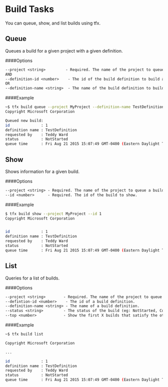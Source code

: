 # Build Tasks

You can queue, show, and list builds using tfx.

## Queue

Queues a build for a given project with a given definition.

####Options
```txt
--project <string>         - Required. The name of the project to queue a build for.
AND
--definition-id <number>    - The id of the build definition to build against.
OR
--definition-name <string>  - The name of the build definition to build against.
```

####Example
```bash
~$ tfx build queue --project MyProject --definition-name TestDefinition
Copyright Microsoft Corporation

Queued new build:
id              : 1
definition name : TestDefinition
requested by    : Teddy Ward
status          : NotStarted
queue time      : Fri Aug 21 2015 15:07:49 GMT-0400 (Eastern Daylight Time)
```

## Show

Shows information for a given build.

####Options
```txt
--project <string> - Required. The name of the project to queue a build for.
--id <number>      - Required. The id of the build to show.
```

####Example
```bash
$ tfx build show --project MyProject --id 1
Copyright Microsoft Corporation


id              : 1
definition name : TestDefinition
requested by    : Teddy Ward
status          : NotStarted
queue time      : Fri Aug 21 2015 15:07:49 GMT-0400 (Eastern Daylight Time)
```

## List

Queries for a list of builds.

####Options
```txt
--project <string>        - Required. The name of the project to queue a build for.
--defintion-id <number>    - The id of a build definition.
--definition-name <string> - The name of a build definition.
--status <string>         - The status of the build (eg: NotStarted, Completed).
--top <number>            - Show the first X builds that satisfy the other query criteria.
```

####Example
```bash
~$ tfx build list

Copyright Microsoft Corporation

...

id              : 1
definition name : TestDefinition
requested by    : Teddy Ward
status          : NotStarted
queue time      : Fri Aug 21 2015 15:07:49 GMT-0400 (Eastern Daylight Time)

```

